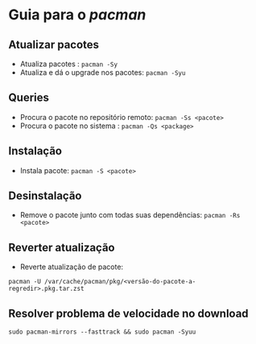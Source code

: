 # Guia para o *pacman*

## Atualizar pacotes

- Atualiza pacotes                   : `pacman -Sy`
- Atualiza e dá o upgrade nos pacotes: `pacman -Syu`

## Queries

- Procura o pacote no repositório remoto: `pacman -Ss <pacote>`
- Procura o pacote no sistema           : `pacman -Qs <package>`

## Instalação

- Instala pacote: `pacman -S <pacote>`

## Desinstalação

- Remove o pacote junto com todas suas dependências: `pacman -Rs <pacote>`

## Reverter atualização

- Reverte atualização de pacote:

```
pacman -U /var/cache/pacman/pkg/<versão-do-pacote-a-regredir>.pkg.tar.zst
```

## Resolver problema de velocidade no download

```
sudo pacman-mirrors --fasttrack && sudo pacman -Syuu
```

